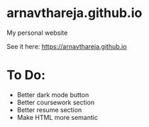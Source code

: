 # arnavthareja.github.io
My personal website  

See it here:
https://arnavthareja.github.io  

# To Do:  
- Better dark mode button
- Better coursework section
- Better resume section
- Make HTML more semantic
